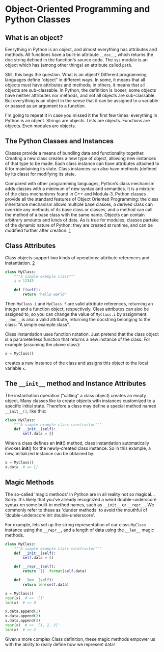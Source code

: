# Object-Oriented Programming and Python Classes

## What is an object?
Everything in Python is an object, and almost everything has attributes and methods. All functions have a built-in attribute `__doc__`, which returns the doc string defined in the function's source code. The `sys` module is an object which has (among other things) an attribute called `path`.

Still, this begs the question. What is an object? Different programming languages define “object” in different ways. In some, it means that all objects must have attributes and methods; in others, it means that all objects are sub-classable. In Python, the definition is looser; some objects have neither attributes nor methods, and not all objects are sub-classable. But everything is an object in the sense that it can be assigned to a variable or passed as an argument to a function.

I'm going to repeat it in case you missed it the first few times: everything in Python is an object. Strings are objects. Lists are objects. Functions are objects. Even modules are objects.

## The Python Classes and Instances
Classes provide a means of bundling data and functionality together. Creating a new class creates a new type of object, allowing new instances of that type to be made. Each class instance can have attributes attached to it for maintaining its state. Class instances can also have methods (defined by its class) for modifying its state.

Compared with other programming languages, Python’s class mechanism adds classes with a minimum of new syntax and semantics. It is a mixture of the class mechanisms found in C++ and Modula-3. Python classes provide all the standard features of Object Oriented Programming: the class inheritance mechanism allows multiple base classes, a derived class can override any methods of its base class or classes, and a method can call the method of a base class with the same name. Objects can contain arbitrary amounts and kinds of data. As is true for modules, classes partake of the dynamic nature of Python: they are created at runtime, and can be modified further after creation. [1](https://docs.python.org/3/tutorial/classes.html#classes)


## Class Attributes
Class objects support two kinds of operations: attribute references and instantiation. [2](https://docs.python.org/3/tutorial/classes.html#class-objects)
```python
class MyClass:
    """A simple example class"""
    i = 12345

    def f(self):
        return 'hello world'
```
Then `MyClass.i` and `MyClass.f` are valid attribute references, returning an integer and a function object, respectively. Class attributes can also be assigned to, so you can change the value of `MyClass.i` by assignment. `__doc__` is also a valid attribute, returning the docstring belonging to the class: "A simple example class".

Class instantiation uses function notation. Just pretend that the class object is a parameterless function that returns a new instance of the class. For example (assuming the above class):
```python
x = MyClass()
```
creates a new instance of the class and assigns this object to the local variable `x`.

## The `__init__` method and Instance Attributes
The instantiation operation (“calling” a class object) creates an empty object. Many classes like to create objects with instances customized to a specific initial state. Therefore a class may define a special method named `__init__()`, like this:
```python
class MyClass:
    """A simple example class constructor"""
    def __init__(self):
        self.data = []
```
When a class defines an __init__() method, class instantiation automatically invokes __init__() for the newly-created class instance. So in this example, a new, initialized instance can be obtained by:

```python
x = MyClass()
x.data  # => []
```

## Magic Methods
The so-called 'magic methods' in Python are in all reality not so magical... Sorry. It's likely that you've already recognized a weird double-underscore syntax on some built-in method names, such as `__init__` or `__repr__`. We commonly refer to these as 'dunder methods' to avoid the mouthful of 'double-underscore init double-underscore'.

For example, lets set up the string representation of our class `MyClass` instance using the `__repr__`, and a length of data using the `__len__` magic methods.

```python
class MyClass:
    """A simple example class constructor"""
    def __init__(self):
        self.data = []

    def __repr__(self):
        return '{}'.format(self.data)

    def __len__(self):
        return len(self.data)

x = MyClass()
repr(x)  # => '[]'
len(x)  # => 0

x.data.append(1)
x.data.append(2)
x.data.append(3)
repr(x)  # => '[1, 2, 3]'
len(x)  # => 3
```

Given a more complex Class definition, these magic methods empower us with the ability to really define how we represent data!
